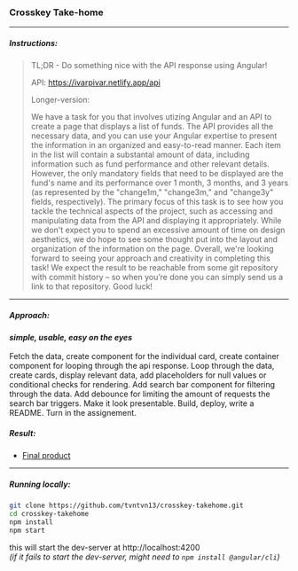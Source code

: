 ### Crosskey Take-home

---

##### Instructions:

> TL;DR - Do something nice with the API response using Angular!
>
> API: https://ivarpivar.netlify.app/api
>
> Longer-version:
>
> We have a task for you that involves utizing Angular and an API to create a
> page that displays a list of funds. The API provides all the necessary data,
> and you can use your Angular expertise to present the information in an
> organized and easy-to-read manner. Each item in the list will contain a
> substantal amount of data, including information such as fund performance and
> other relevant details. However, the only mandatory fields that need to be
> displayed are the fund's name and its performance over 1 month, 3 months, and
> 3 years (as represented by the "change1m," "change3m," and "change3y" fields,
> respectively). The primary focus of this task is to see how you tackle the
> technical aspects of the project, such as accessing and manipulating data from
> the API and displaying it appropriately. While we don't expect you to spend an
> excessive amount of time on design aesthetics, we do hope to see some thought
> put into the layout and organization of the information on the page. Overall,
> we're looking forward to seeing your approach and creativity in completing
> this task! We expect the result to be reachable from some git repository with
> commit history – so when you’re done you can simply send us a link to that
> repository. Good luck!

---

##### Approach:

_**simple, usable, easy on the eyes**_
<br>
<br> Fetch the data, create component for the individual card, create container
component for looping through the api response. Loop through the data, create
cards, display relevant data, add placeholders for null values or conditional
checks for rendering. Add search bar component for filtering through the data.
Add debounce for limiting the amount of requests the search bar triggers. Make
it look presentable. Build, deploy, write a README. Turn in the assignement.

##### Result:

- [Final product](https://takehome-ba415.web.app/home)

---

##### Running locally:

```bash
git clone https://github.com/tvntvn13/crosskey-takehome.git
cd crosskey-takehome
npm install
npm start
```

this will start the dev-server at http://localhost:4200
<br> _(if it fails to start the dev-server, might need to
`npm install @angular/cli`)_
